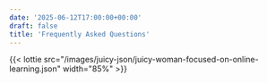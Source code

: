 ```yaml
---
date: '2025-06-12T17:00:00+00:00'
draft: false
title: 'Frequently Asked Questions'
---
```


{{< lottie src="/images/juicy-json/juicy-woman-focused-on-online-learning.json" width="85%" >}}
